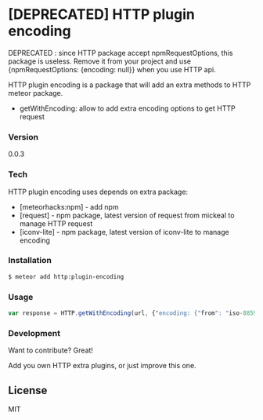 # [DEPRECATED] HTTP plugin encoding

DEPRECATED : since HTTP package accept npmRequestOptions, this package is useless. Remove it from your project and use {npmRequestOptions: {encoding: null}} when you use HTTP api.

HTTP plugin encoding is a package that will add an extra methods to HTTP meteor package. 

  - getWithEncoding: allow to add extra encoding options to get HTTP request

### Version
0.0.3

### Tech

HTTP plugin encoding uses depends on extra package:

* [meteorhacks:npm] - add npm
* [request] - npm package, latest version of request from mickeal to manage HTTP request
* [iconv-lite] - npm package, latest version of iconv-lite to manage encoding

### Installation

```sh
$ meteor add http:plugin-encoding
```

### Usage

```javascript
var response = HTTP.getWithEncoding(url, {"encoding: {"from": "iso-8859", "to": "utf8"}}, [callback]);
```

### Development

Want to contribute? Great!

Add you own HTTP extra plugins, or just improve this one.

License
----

MIT

[rebolon]:http://about.me/benjamin.richard/
